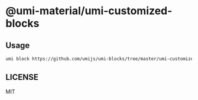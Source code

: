 # @umi-material/umi-customized-blocks



## Usage

```sh
umi block https://github.com/umijs/umi-blocks/tree/master/umi-customized-blocks
```

## LICENSE

MIT
